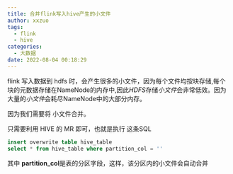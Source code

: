 ```yaml
---
title: 合并flink写入hive产生的小文件
author: xxzuo
tags:
  - flink
  - hive
categories:
  - 大数据
date: 2022-08-04 00:18:29
---
```




flink 写入数据到 hdfs 时，会产生很多的小文件，因为每个文件均按块存储,每个块的元数据存储在NameNode的内存中,因此*HDFS*存储*小文件*会非常低效。因为大量的*小文件*会耗尽NameNode中的大部分内存。

因为我们需要将 小文件合并。

只需要利用 HIVE 的 MR 即可，也就是执行 这条SQL 

```sql
insert overwrite table hive_table
select * from hive_table where partition_col = ''
```

其中 **partition_col**是表的分区字段，这样，该分区内的小文件会自动合并

